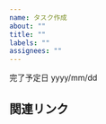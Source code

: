 ```yaml
---
name: タスク作成
about: ""
title: ""
labels: ""
assignees: ""
---
```


<!-- スプレッドシートに記録するかどうか（ y , n ）: [y] -->

完了予定日 yyyy/mm/dd

## 関連リンク
